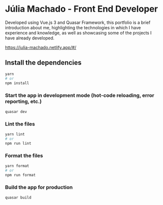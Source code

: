 # Júlia Machado - Front End Developer

Developed using Vue.js 3 and Quasar Framework, this portfolio is a brief introduction about me, highlighting the technologies in which I have experience and knowledge, as well as showcasing some of the projects I have already developed.

https://julia-machado.netlify.app/#/

## Install the dependencies
```bash
yarn
# or
npm install
```

### Start the app in development mode (hot-code reloading, error reporting, etc.)
```bash
quasar dev
```


### Lint the files
```bash
yarn lint
# or
npm run lint
```


### Format the files
```bash
yarn format
# or
npm run format
```


### Build the app for production
```bash
quasar build
```

